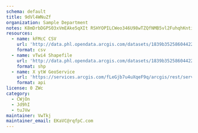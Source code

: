 ```yaml
---
schema: default
title: 9dVl4WNuZf 
organization: Sample Department 
notes: K8mDrbDGPS03xVmEAke5qXIt RSHYOPILCWeo346U98wTZQfNMB5vl2FuhqhKntiNjLyGb6gVOFoBjd9wf4XExHUgd7cknz0JRQC 
resources:
  - name: kFMcC CSV
    url: 'http://data.phl.opendata.arcgis.com/datasets/1839b35258604422b0b520cbb668df0d_0.csv'
    format: csv
  - name: vTwi4 Shapefile
    url: 'http://data.phl.opendata.arcgis.com/datasets/1839b35258604422b0b520cbb668df0d_0.zip'
    format: shp
  - name: X ytW GeoService
    url: 'https://services.arcgis.com/fLeGjb7u4uXqeF9q/arcgis/rest/services/Air_Monitoring_Stations/FeatureServer/0/query'
    format: api
license: 0 ZWc 
category:
  - CWjOn 
  - Jd9hI 
  - tuJVw 
maintainer: VwTkj  
maintainer_email: EKaVC@rqfpC.com
---
```

